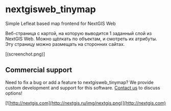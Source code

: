 # nextgisweb_tinymap
Simple Lefleat based map frontend for NextGIS Web

Веб-страница с картой, на которую выводится 1 заданный слой из NextGIS Web. Можно щёлкать по объектам, и смотреть их атрибуты. Эту страницу можно размещать на сторонних сайтах.

[(screenchot.png)]

Commercial support
----------
Need to fix a bug or add a feature to nextgisweb_tinymap? We provide custom development and support for this software. [Contact us](http://nextgis.ru/en/contact/) to discuss options!

[![http://nextgis.com](http://nextgis.ru/img/nextgis.png)](http://nextgis.com)


